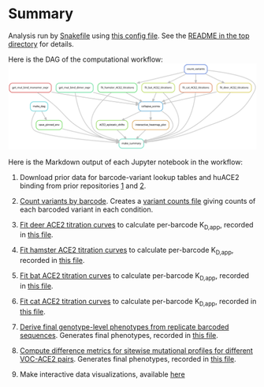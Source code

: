 # Summary

Analysis run by [Snakefile](../../Snakefile)
using [this config file](../../config.yaml).
See the [README in the top directory](../../README.md)
for details.

Here is the DAG of the computational workflow:
![dag.svg](dag.svg)

Here is the Markdown output of each Jupyter notebook in the
workflow:

1. Download prior data for barcode-variant lookup tables and huACE2 binding from prior repositories [1](https://github.com/jbloomlab/SARS-CoV-2-RBD_DMS) and [2](https://github.com/jbloomlab/SARS-CoV-2-RBD_DMS_Omicron).

2. [Count variants by barcode](count_variants.md).
   Creates a [variant counts file](../counts/variant_counts.csv.gz)
   giving counts of each barcoded variant in each condition.

3. [Fit deer ACE2 titration curves](compute_deer-ACE2_Kd.md) to calculate per-barcode K<sub>D,app</sub>, recorded in [this file](../binding_scores/deer-ACE2_bc_binding.csv).

4. [Fit hamster ACE2 titration curves](compute_hamster-ACE2_Kd.md) to calculate per-barcode K<sub>D,app</sub>, recorded in [this file](../binding_scores/hamster-ACE2_bc_binding.csv).

5. [Fit bat ACE2 titration curves](compute_bat-ACE2_Kd.md) to calculate per-barcode K<sub>D,app</sub>, recorded in [this file](../binding_scores/bat-ACE2_bc_binding.csv).

6. [Fit cat ACE2 titration curves](compute_cat-ACE2_Kd.md) to calculate per-barcode K<sub>D,app</sub>, recorded in [this file](../binding_scores/cat-ACE2_bc_binding.csv).

7. [Derive final genotype-level phenotypes from replicate barcoded sequences](collapse_scores.md).
   Generates final phenotypes, recorded in [this file](../final_variant_scores/final_variant_scores.csv).

8. [Compute difference metrics for sitewise mutational profiles for different VOC-ACE2 pairs](ACE2_epistatic_shifts.md).
   Generates final phenotypes, recorded in [this file](../final_variant_scores/final_variant_scores.csv).


9. Make interactive data visualizations, available [here](https://tstarrlab.github.io/SARS-CoV-2-RBD_DMS_animal-ACE2/)